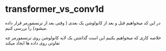 # transformer_vs_conv1d
در این کد میخواهیم قبل و بعد از کانولوشن یک بعدی ( وقتی بعد از ترنسفورمر قرار داده میشود) را بررسی کنیم.

خلاصه کاری که میخواهیم بکنیم این است گذاشتن یک لایه کانولوشن روی ترنسفورمر چه تفاوتی روی داده ها  ایجاد میکند
